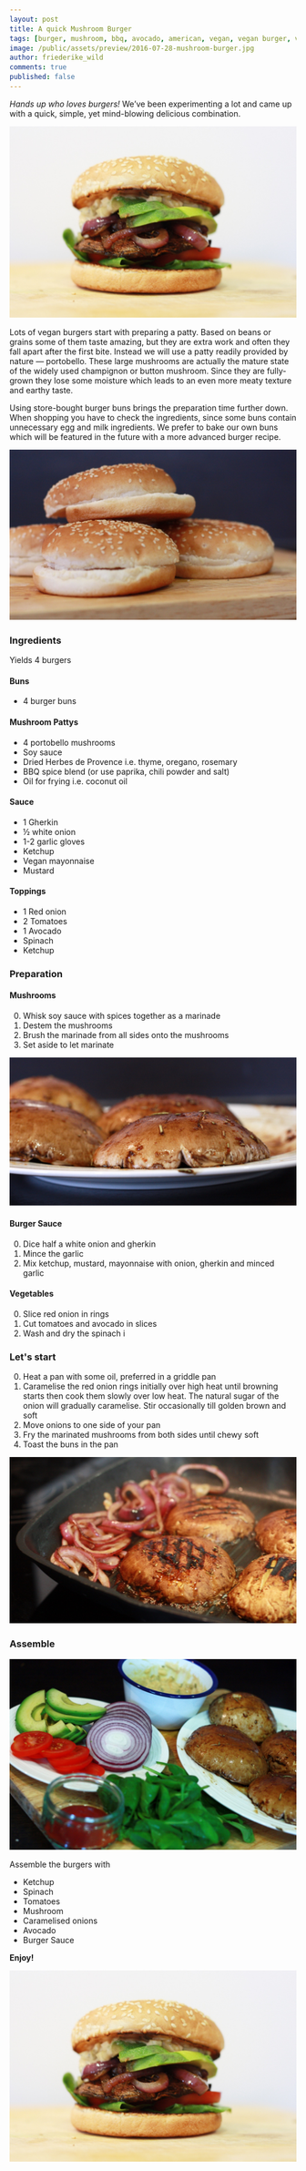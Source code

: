 ```yaml
---
layout: post
title: A quick Mushroom Burger
tags: [burger, mushroom, bbq, avocado, american, vegan, vegan burger, vegetarian]
image: /public/assets/preview/2016-07-28-mushroom-burger.jpg
author: friederike_wild
comments: true
published: false
---
```



*Hands up who loves burgers!* We’ve been experimenting a lot and came up with a quick, simple, yet mind-blowing delicious combination. 

<!--more-->

![Burger](/public/assets/2016-07-28-mushroom-burger.jpg "Burger")


Lots of vegan burgers start with preparing a patty. Based on beans or grains some of them taste amazing, but they are extra work and often they fall apart after the first bite. Instead we will use a patty readily provided by nature — portobello. These large mushrooms are actually the mature state of the widely used champignon or button mushroom. Since they are fully-grown they lose some moisture which leads to an even more meaty texture and earthy taste.

Using store-bought burger buns brings the preparation time further down. When shopping you have to check the ingredients, since some buns contain unnecessary egg and milk ingredients. We prefer to bake our own buns which will be featured in the future with a more advanced burger recipe.


![Burger Buns](/public/assets/2016-07-28-mushroom-burger-buns.jpg "Burger Buns")



### Ingredients


Yields 4 burgers

#### Buns

* 4 burger buns

#### Mushroom Pattys

* 4 portobello mushrooms
* Soy sauce
* Dried Herbes de Provence i.e. thyme, oregano, rosemary
* BBQ spice blend (or use paprika, chili powder and salt)
* Oil for frying i.e. coconut oil


#### Sauce

* 1 Gherkin
* ½ white onion
* 1-2 garlic gloves 
* Ketchup
* Vegan mayonnaise
* Mustard


#### Toppings

* 1 Red onion
* 2 Tomatoes
* 1 Avocado
* Spinach
* Ketchup




### Preparation


#### Mushrooms

0. Whisk soy sauce with spices together as a marinade 
1. Destem the mushrooms
2. Brush the marinade from all sides onto the mushrooms
3. Set aside to let marinate

![Marinated Mushrooms](/public/assets/2016-07-28-mushroom-burger-marinate.jpg "Marinated Mushrooms")


#### Burger Sauce


0. Dice half a white onion and gherkin
1. Mince the garlic
2. Mix ketchup, mustard, mayonnaise with onion, gherkin and minced garlic


#### Vegetables

0. Slice red onion in rings
1. Cut tomatoes and avocado in slices
2. Wash and dry the spinach
i
### Let's start

0. Heat a pan with some oil, preferred in a griddle pan
1. Caramelise the red onion rings initially over high heat until browning starts then cook them slowly over low heat. The natural sugar of the onion will gradually caramelise. Stir occasionally till golden brown and soft
2. Move onions to one side of your pan
3. Fry the marinated mushrooms from both sides until chewy soft
4. Toast the buns in the pan

![Pan with Onions and Mushrooms](/public/assets/2016-07-28-mushroom-burger-fry.jpg "Pan with Onions and Mushrooms")



### Assemble

![Burger Ingredients](/public/assets/2016-07-28-mushroom-burger-ingredients.jpg "Burger Ingredients")

Assemble the burgers with

* Ketchup
* Spinach
* Tomatoes
* Mushroom
* Caramelised onions
* Avocado
* Burger Sauce

**Enjoy!**


![The resulting burger](/public/assets/2016-07-28-mushroom-burger.jpg "The resulting burger")

